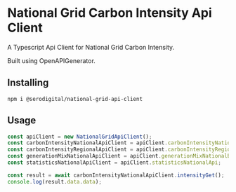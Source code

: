 # National Grid Carbon Intensity Api Client

A Typescript Api Client for National Grid Carbon Intensity.

Built using OpenAPIGenerator.

## Installing

`npm i @serodigital/national-grid-api-client`

## Usage

```typescript
const apiClient = new NationalGridApiClient();
const carbonIntensityNationalApiClient = apiClient.carbonIntensityNationalApi;
const carbonIntensityRegionalApiClient = apiClient.carbonIntensityRegionalBetaApi;
const generationMixNationalApiClient = apiClient.generationMixNationalBetaApi;
const statisticsNationalApiClient = apiClient.statisticsNationalApi;

const result = await carbonIntensityNationalApiClient.intensityGet();
console.log(result.data.data);
```
